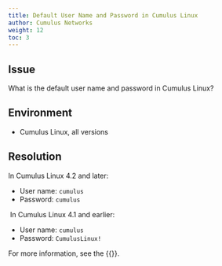 ```yaml
---
title: Default User Name and Password in Cumulus Linux
author: Cumulus Networks
weight: 12
toc: 3
---
```


## Issue

What is the default user name and password in Cumulus Linux?

## Environment

- Cumulus Linux, all versions

## Resolution

In Cumulus Linux 4.2 and later:

- User name: `cumulus`
- Password: `cumulus`

 In Cumulus Linux 4.1 and earlier:

- User name: `cumulus`
- Password: `CumulusLinux!`

For more information, see the {{<exlink url="https://docs.cumulusnetworks.com/cumulus-linux-42/System-Configuration/Authentication-Authorization-and-Accounting/User-Accounts/" text="Cumulus Linux user guide">}}.
